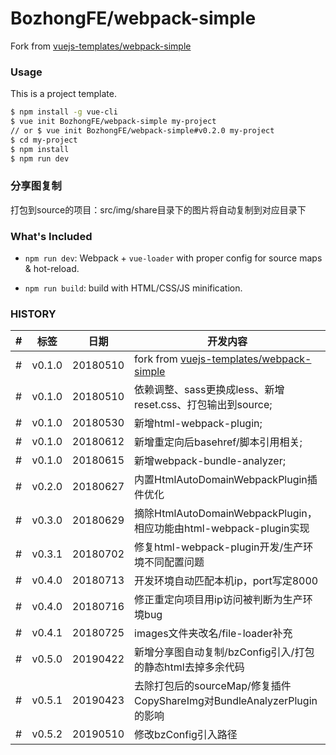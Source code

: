 # BozhongFE/webpack-simple

Fork from [vuejs-templates/webpack-simple](https://github.com/vuejs-templates/webpack-simple)

### Usage

This is a project template.

``` bash
$ npm install -g vue-cli
$ vue init BozhongFE/webpack-simple my-project
// or $ vue init BozhongFE/webpack-simple#v0.2.0 my-project
$ cd my-project
$ npm install
$ npm run dev
```

### 分享图复制

打包到source的项目：src/img/share目录下的图片将自动复制到对应目录下

### What's Included

- `npm run dev`: Webpack + `vue-loader` with proper config for source maps & hot-reload.

- `npm run build`: build with HTML/CSS/JS minification.

### HISTORY

|#|标签|日期|开发内容|
|---|---|---|---|
|#|v0.1.0|20180510|fork from [vuejs-templates/webpack-simple](https://github.com/vuejs-templates/webpack-simple)
|#|v0.1.0|20180510| 依赖调整、sass更换成less、新增reset.css、打包输出到source;
|#|v0.1.0|20180530| 新增html-webpack-plugin;
|#|v0.1.0|20180612| 新增重定向后basehref/脚本引用相关;
|#|v0.1.0|20180615| 新增webpack-bundle-analyzer;
|#|v0.2.0|20180627| 内置HtmlAutoDomainWebpackPlugin插件优化
|#|v0.3.0|20180629| 摘除HtmlAutoDomainWebpackPlugin，相应功能由html-webpack-plugin实现
|#|v0.3.1|20180702| 修复html-webpack-plugin开发/生产环境不同配置问题
|#|v0.4.0|20180713| 开发环境自动匹配本机ip，port写定8000
|#|v0.4.0|20180716| 修正重定向项目用ip访问被判断为生产环境bug
|#|v0.4.1|20180725| images文件夹改名/file-loader补充
|#|v0.5.0|20190422| 新增分享图自动复制/bzConfig引入/打包的静态html去掉多余代码
|#|v0.5.1|20190423| 去除打包后的sourceMap/修复插件CopyShareImg对BundleAnalyzerPlugin的影响
|#|v0.5.2|20190510| 修改bzConfig引入路径
